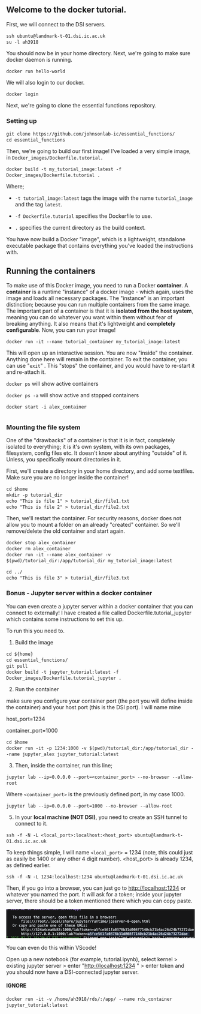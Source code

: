 ## Welcome to the docker tutorial.

First, we will connect to the DSI servers.

``` shell
ssh ubuntu@landmark-t-01.dsi.ic.ac.uk
su -l ah3918
```

You should now be in your home directory. Next, we're going to make sure docker daemon is running.

``` {.shell .sh}
docker run hello-world
```

We will also login to our docker.

``` shell
docker login
```

Next, we're going to clone the essential functions repository.

### Setting up

```         
git clone https://github.com/johnsonlab-ic/essential_functions/
cd essential_functions
```

Then, we're going to build our first image! I've loaded a very simple image, in `Docker_images/Dockerfile.tutorial.`

```         
docker build -t my_tutorial_image:latest -f Docker_images/Dockerfile.tutorial .
```

Where;

-   `-t tutorial_image:latest` tags the image with the name `tutorial_image` and the tag `latest`.

-   `-f Dockerfile.tutorial` specifies the Dockerfile to use.

-   `.` specifies the current directory as the build context.

You have now build a Docker "image", which is a lightweight, standalone executable package that contains everything you've loaded the instructions with.

## Running the containers

To make use of this Docker image, you need to run a Docker **container**. A **container** is a runtime "instance" of a docker image - which again, uses the image and loads all necessary packages. The "instance" is an important distinction; because you can run multiple containers from the same image. The important part of a container is that it is **isolated from the host system**, meaning you can do whatever you want within them without fear of breaking anything. It also means that it's lightweight and **completely** **configurable**. Now, you can run your image!

``` shell
docker run -it --name tutorial_container my_tutorial_image:latest
```

This will open up an interactive session. You are now "inside" the container. Anything done here will remain in the container. To exit the container, you can use "`exit`" . This "stops" the container, and you would have to re-start it and re-attach it.

`docker ps` will show active containers

`docker ps -a` will show active and stopped containers

```         
docker start -i alex_container
```

```         
```

### Mounting the file system

One of the "drawbacks" of a container is that it is in fact, completely isolated to everything; it is it's own system, with its own packages, filesystem, config files etc. It doesn't know about anything "outside" of it. Unless, you specifically mount directories in it.

First, we'll create a directory in your home directory, and add some textfiles. Make sure you are no longer inside the container!

``` shell
cd $home
mkdir -p tutorial_dir
echo "This is file 1" > tutorial_dir/file1.txt
echo "This is file 2" > tutorial_dir/file2.txt
```

Then, we'll restart the container. For security reasons, docker does not allow you to mount a folder on an already "created" container. So we'll remove/delete the old container and start again.

``` shell
docker stop alex_container
docker rm alex_container
docker run -it --name alex_container -v $(pwd)/tutorial_dir:/app/tutorial_dir my_tutorial_image:latest
```

```         
cd ../
echo "This is file 3" > tutorial_dir/file3.txt
```

### Bonus - Jupyter server within a docker container

You can even create a jupyter server within a docker container that you can connect to externally! I have created a file called Dockerfile.tutorial_jupyter which contains some instructions to set this up.

To run this you need to.

1.  Build the image

```         
cd ${home}
cd essential_functions/
git pull
docker build -t jupyter_tutorial:latest -f Docker_images/Dockerfile.tutorial_jupyter .
```

2.  Run the container

make sure you configure your container port (the port you will define inside the container) and your host port (this is the DSI port). I will name mine

host_port=1234

container_port=1000

```         
cd $home
docker run -it -p 1234:1000 -v $(pwd)/tutorial_dir:/app/tutorial_dir --name jupyter_alex jupyter_tutorial:latest
```

3.  Then, inside the container, run this line;

```         
jupyter lab --ip=0.0.0.0 --port=<container_port> --no-browser --allow-root
```

Where `<container_port>` is the previously defined port, in my case 1000.

```         
jupyter lab --ip=0.0.0.0 --port=1000 --no-browser --allow-root
```

5.  In your **local machine (NOT DSI)**, you need to create an SSH tunnel to connect to it.

```         
ssh -f -N -L <local_port>:localhost:<host_port> ubuntu@landmark-t-01.dsi.ic.ac.uk
```

To keep things simple, I will name `<local_port>` = 1234 (note, this could just as easily be 1400 or any other 4 digit number). \<host_port\> is already 1234, as defined earlier.

```         
ssh -f -N -L 1234:localhost:1234 ubuntu@landmark-t-01.dsi.ic.ac.uk
```

Then, if you go into a browser, you can just go to <http://localhost:1234> or whatever you named the port. It will ask for a token; inside your jupyter server, there should be a token mentioned there which you can copy paste.

![](images/paste-1.png)

You can even do this within VScode!

Open up a new notebook (for example, tutorial.ipynb), select kernel \> existing jupyter server \> enter "<http://localhost:1234> " \> enter token and you should now have a DSI-connected jupyter server.

#### IGNORE

``` shell
docker run -it -v /home/ah3918/rds/:/app/ --name rds_container jupyter_tutorial:latest
```